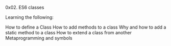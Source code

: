 0x02. ES6 classes

Learning the following:

How to define a Class
How to add methods to a class
Why and how to add a static method to a class
How to extend a class from another
Metaprogramming and symbols
